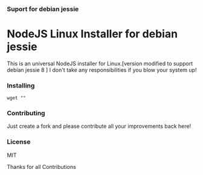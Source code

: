 ### Suport for debian jessie
# NodeJS Linux Installer for debian jessie
This is an universal NodeJS installer for Linux.[version modified to support debian jessie 8 ]
I don't take any responsibilities if you blow your system up!

### Installing
```
wget ""
```
### Contributing
Just create a fork and please contribute all your improvements back here!

### License
MIT

Thanks for all Contributions


